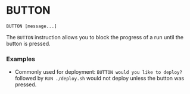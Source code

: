 # BUTTON 

`BUTTON [message...]`

The `BUTTON` instruction allows you to block the progress of a run until the button is pressed.

### Examples

- Commonly used for deployment: `BUTTON would you like to deploy?` followed by `RUN ./deploy.sh` would not deploy unless the button was pressed.

<br />